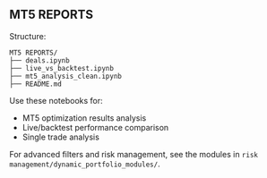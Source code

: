 
## MT5 REPORTS

Structure:
```
MT5 REPORTS/
├── deals.ipynb
├── live_vs_backtest.ipynb
├── mt5_analysis_clean.ipynb
├── README.md
```

Use these notebooks for:
- MT5 optimization results analysis
- Live/backtest performance comparison
- Single trade analysis

For advanced filters and risk management, see the modules in `risk management/dynamic_portfolio_modules/`.
